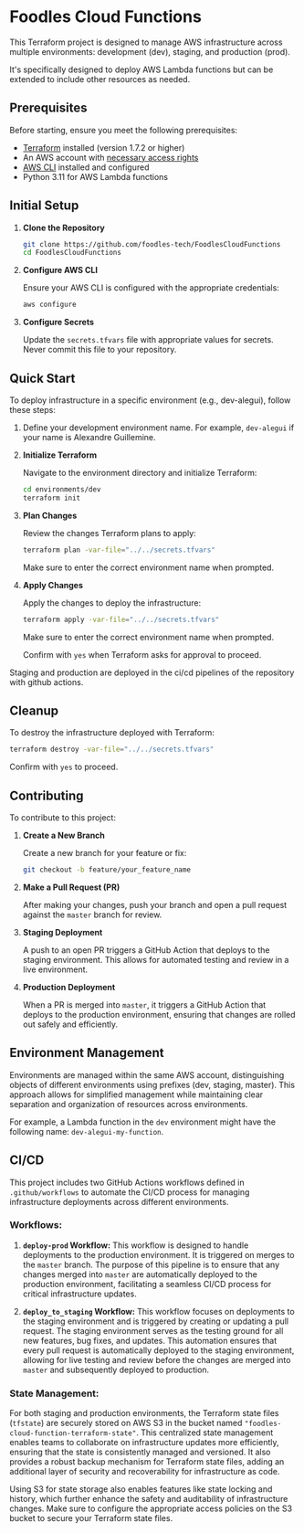 # Foodles Cloud Functions

This Terraform project is designed to manage AWS infrastructure across multiple environments: development (dev), staging, and production (prod).

It's specifically designed to deploy AWS Lambda functions but can be extended to include other resources as needed.

## Prerequisites

Before starting, ensure you meet the following prerequisites:

- [Terraform](https://www.terraform.io/downloads.html) installed (version 1.7.2 or higher)
- An AWS account with [necessary access rights](https://docs.aws.amazon.com/IAM/latest/UserGuide/access.html)
- [AWS CLI](https://aws.amazon.com/cli/) installed and configured
- Python 3.11 for AWS Lambda functions

## Initial Setup

1. **Clone the Repository**

    ```bash
    git clone https://github.com/foodles-tech/FoodlesCloudFunctions
    cd FoodlesCloudFunctions
    ```

2. **Configure AWS CLI**

    Ensure your AWS CLI is configured with the appropriate credentials:

    ```bash
    aws configure
    ```

3. **Configure Secrets**

    Update the `secrets.tfvars` file with appropriate values for secrets. Never commit this file to your repository.

## Quick Start

To deploy infrastructure in a specific environment (e.g., dev-alegui), follow these steps:

1. Define your development environment name. For example, `dev-alegui` if your name is Alexandre Guillemine.

2. **Initialize Terraform**

    Navigate to the environment directory and initialize Terraform:

    ```bash
    cd environments/dev
    terraform init
    ```

3. **Plan Changes**

    Review the changes Terraform plans to apply:

    ```bash
    terraform plan -var-file="../../secrets.tfvars"
    ```
   
    Make sure to enter the correct environment name when prompted.


4. **Apply Changes**

    Apply the changes to deploy the infrastructure:

    ```bash
    terraform apply -var-file="../../secrets.tfvars"
    ```

    Make sure to enter the correct environment name when prompted.

    Confirm with `yes` when Terraform asks for approval to proceed.

Staging and production are deployed in the ci/cd pipelines of the repository with github actions.

## Cleanup

To destroy the infrastructure deployed with Terraform:

```bash
terraform destroy -var-file="../../secrets.tfvars"
```

Confirm with `yes` to proceed.

## Contributing

To contribute to this project:

1. **Create a New Branch**

    Create a new branch for your feature or fix:

    ```bash
    git checkout -b feature/your_feature_name
    ```

2. **Make a Pull Request (PR)**

    After making your changes, push your branch and open a pull request against the `master` branch for review.

3. **Staging Deployment**

    A push to an open PR triggers a GitHub Action that deploys to the staging environment. This allows for automated testing and review in a live environment.

4. **Production Deployment**

    When a PR is merged into `master`, it triggers a GitHub Action that deploys to the production environment, ensuring that changes are rolled out safely and efficiently.

## Environment Management

Environments are managed within the same AWS account, distinguishing objects of different environments using prefixes (dev, staging, master). This approach allows for simplified management while maintaining clear separation and organization of resources across environments.

For example, a Lambda function in the `dev` environment might have the following name: `dev-alegui-my-function`.

## CI/CD

This project includes two GitHub Actions workflows defined in `.github/workflows` to automate the CI/CD process for managing infrastructure deployments across different environments.

### Workflows:

1. **`deploy-prod` Workflow:** This workflow is designed to handle deployments to the production environment. It is triggered on merges to the `master` branch. The purpose of this pipeline is to ensure that any changes merged into `master` are automatically deployed to the production environment, facilitating a seamless CI/CD process for critical infrastructure updates.

2. **`deploy_to_staging` Workflow:** This workflow focuses on deployments to the staging environment and is triggered by creating or updating a pull request. The staging environment serves as the testing ground for all new features, bug fixes, and updates. This automation ensures that every pull request is automatically deployed to the staging environment, allowing for live testing and review before the changes are merged into `master` and subsequently deployed to production.

### State Management:

For both staging and production environments, the Terraform state files (`tfstate`) are securely stored on AWS S3 in the bucket named `"foodles-cloud-function-terraform-state"`. This centralized state management enables teams to collaborate on infrastructure updates more efficiently, ensuring that the state is consistently managed and versioned. It also provides a robust backup mechanism for Terraform state files, adding an additional layer of security and recoverability for infrastructure as code.

Using S3 for state storage also enables features like state locking and history, which further enhance the safety and auditability of infrastructure changes. Make sure to configure the appropriate access policies on the S3 bucket to secure your Terraform state files.